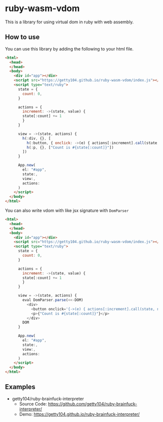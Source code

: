 # ruby-wasm-vdom
This is a library for using virtual dom in ruby with web assembly.

## How to use

You can use this library by adding the following to your html file.

```html
<html>
  <head>
  </head>
  <body>
    <div id="app"></div>
    <script src="https://getty104.github.io/ruby-wasm-vdom/index.js"></script>
    <script type="text/ruby">
      state = {
        count: 0,
      }

      actions = {
        increment: ->(state, value) {
        state[:count] += 1
        }
      }

      view = ->(state, actions) {
        h(:div, {}, [
          h(:button, { onclick: ->(e) { actions[:increment].call(state, nil) } }, ['Click me!']),
          h(:p, {}, ["Count is #{state[:count]}"])
        ])
      }

      App.new(
        el: "#app",
        state:,
        view:,
        actions:
      )
    </script>
  </body>
</html>
```

You can also write vdom with like jsx signature with `DomParser`

```html
<html>
  <head>
  </head>
  <body>
    <div id="app"></div>
    <script src="https://getty104.github.io/ruby-wasm-vdom/index.js"></script>
    <script type="text/ruby">
      state = {
        count: 0,
      }

      actions = {
        increment: ->(state, value) {
        state[:count] += 1
        }
      }

      view = ->(state, actions) {
        eval DomParser.parse(<<-DOM)
          <div>
            <button onclick='{->(e) { actions[:increment].call(state, nil) } }'>Click me!</button>
            <p>{"Count is #{state[:count]}"}</p>
          </div>
        DOM
      }

      App.new(
        el: "#app",
        state:,
        view:,
        actions:
      )
    </script>
  </body>
</html>
```

## Examples

- getty104/ruby-brainfuck-interpreter
  - Source Code: https://github.com/getty104/ruby-brainfuck-interpreter/
  - Demo: https://getty104.github.io/ruby-brainfuck-interpreter/
